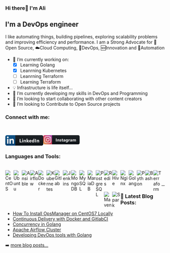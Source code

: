 ### Hi there👋 I'm Ali

## I'm a DevOps engineer
I like automating things, building pipelines, exploring scalability problems and improving efficiency and performance. I am a Strong Advocate for 📜Open Source, ☁️Cloud Computing, 🚀DevOps, 🆕Innovation and 🤖Automation
- 🔭 I’m currently working on:
	- [X] Learning Golang
	- [X] Leanrning Kubernetes
	- [ ] Leanrning Terraform
	- [ ] Learning Terraform
- 💡 Infrastructure is life itself...
- 💪 I’m currently developing my skills in DevOps and Programming
- 👯 I’m looking to start collaborating with other content creators
- 🥅 I’m looking to Contribute to Open Source projects

### Connect with me:

<br />

[<img align="left" alt="github | LinkedIn" width="120px" src="https://raw.githubusercontent.com/MikeCodesDotNET/ColoredBadges/master/svg/social/linkedin.svg" />][linkedin]
[<img align="left" alt="github | Instagram" width="115px" src="https://raw.githubusercontent.com/MikeCodesDotNET/ColoredBadges/master/svg/social/instagram.svg" />][instagram]

<br />
<br />

### Languages and Tools:

<br />

<img align="left" alt="CentOS" width="26px" src="https://cdn.jsdelivr.net/npm/simple-icons@3.13.0/icons/centos.svg" />
<img align="left" alt="Ubuntu" width="26px" src="https://cdn.jsdelivr.net/npm/simple-icons@3.13.0/icons/ubuntu.svg" />
<img align="left" alt="Ansible" width="26px" src="https://cdn.jsdelivr.net/npm/simple-icons@3.13.0/icons/ansible.svg" />
<img align="left" alt="Airflow" width="26px" src="https://cdn.jsdelivr.net/npm/simple-icons@3.13.0/icons/apacheairflow.svg" />
<img align="left" alt="Docker" width="26px" src="https://cdn.jsdelivr.net/npm/simple-icons@3.13.0/icons/docker.svg" />
<img align="left" alt="Kubernetes" width="26px" src="https://cdn.jsdelivr.net/npm/simple-icons@3.13.0/icons/kubernetes.svg" />
<img align="left" alt="Gitlab" width="26px" src="https://cdn.jsdelivr.net/npm/simple-icons@3.13.0/icons/gitlab.svg" />
<img align="left" alt="Jenkins" width="26px" src="https://cdn.jsdelivr.net/npm/simple-icons@3.13.0/icons/jenkins.svg" />
<img align="left" alt="MongoDB" width="26px" src="https://cdn.jsdelivr.net/npm/simple-icons@3.13.0/icons/mongodb.svg" />
<img align="left" alt="MySQL" width="26px" src="https://cdn.jsdelivr.net/npm/simple-icons@3.13.0/icons/mysql.svg" />
<img align="left" alt="MariaDB" width="26px" src="https://cdn.jsdelivr.net/npm/simple-icons@3.13.0/icons/mariadb.svg" />
<img align="left" alt="PostgreSQL" width="26px" src="https://cdn.jsdelivr.net/npm/simple-icons@3.13.0/icons/postgresql.svg" />
<img align="left" alt="Redis" width="26px" src="https://cdn.jsdelivr.net/npm/simple-icons@3.13.0/icons/redis.svg" />
<img align="left" alt="Hive" width="26px" src="https://raw.githubusercontent.com/simple-icons/simple-icons/develop/icons/apachehive.svg" />
<img align="left" alt="Nginx" width="26px" src="https://cdn.jsdelivr.net/npm/simple-icons@3.13.0/icons/nginx.svg" />
<img align="left" alt="Golang" width="26px" src="https://cdn.jsdelivr.net/npm/simple-icons@3.13.0/icons/go.svg" />
<img align="left" alt="Python" width="26px" src="https://cdn.jsdelivr.net/npm/simple-icons@3.13.0/icons/python.svg" />
<img align="left" alt="Bash" width="26px" src="https://cdn.jsdelivr.net/npm/simple-icons@3.13.0/icons/gnubash.svg" />
<img align="left" alt="Terraform" width="26px" src="https://cdn.jsdelivr.net/npm/simple-icons@3.13.0/icons/terraform.svg" />
<img align="left" alt="Maven" width="26px" src="https://cdn.jsdelivr.net/npm/simple-icons@3.13.0/icons/apachemaven.svg" />
<img align="left" alt="Spark" width="26px" src="https://cdn.jsdelivr.net/npm/simple-icons@3.13.0/icons/apachespark.svg" />

<br />
<br />

---

### 📕 Latest Blog Posts:

<!-- BLOG-POST-LIST:START -->
- [How To Install OpsManager on CentOS7 Locally](#)
- [Continuous Delivery with Docker and GitlabCI](#)
- [Concurrency in Golang](#)
- [Apache Airflow Cluster](#)
- [Developing DevOps tools with Golang](#)

<!-- BLOG-POST-LIST:END -->

➡️ [more blog posts...](https://github.com/aliiikz/blogs)


[github]: https://github.com/aliiikz
[twitter]: https://twitter.com/alibm73
[blog]: https://github.com/aliiikz/blogs
[instagram]: https://instagram.com/alikz74
[linkedin]: https://linkedin.com/in/aliikz
